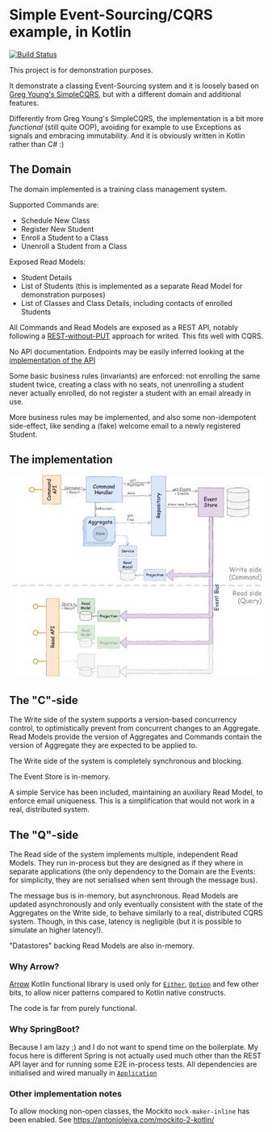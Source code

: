 # Simple Event-Sourcing/CQRS example, in Kotlin

[![Build Status](https://travis-ci.org/nicusX/kotlin-event-sourcing-example.svg?branch=master)](https://travis-ci.org/nicusX/kotlin-event-sourcing-example)

This project is for demonstration purposes.

It demonstrate a classing Event-Sourcing system and it is loosely based on [Greg Young's SimpleCQRS](https://github.com/gregoryyoung/m-r),
but with a different domain and additional features.

Differently from Greg Young's SimpleCQRS, the implementation is a bit more *functional* (still quite OOP),
avoiding for example to use Exceptions as signals and embracing immutability.
And it is obviously written in Kotlin rather than C# :)


## The Domain

The domain implemented is a training class management system.

Supported Commands are:

* Schedule New Class
* Register New Student
* Enroll a Student to a Class
* Unenroll a Student from a Class

Exposed Read Models:

* Student Details
* List of Students (this is implemented as a separate Read Model for demonstration purposes)
* List of Classes and Class Details, including contacts of enrolled Students

All Commands and Read Models are exposed as a REST API, notably following a
[REST-without-PUT](https://www.thoughtworks.com/insights/blog/rest-api-design-resource-modeling) approach for writed.
This fits well with CQRS.

No API documentation. Endpoints may be easily inferred looking at the [implementation of the API](src/main/kotlin/eventsourcing/api)

Some basic business rules (invariants) are enforced: not enrolling the same student twice, creating a class with no seats, not unenrolling a student never actually enrolled, do not register a student with an email already in use.

More business rules may be implemented, and also some non-idempotent side-effect, like sending a (fake) welcome email to a 
newly registered Student.

## The implementation

![Architecture of the system](./diagram.png)

## The "C"-side

The Write side of the system supports a version-based concurrency control, to optimistically prevent from concurrent changes to an Aggregate.
Read Models provide the version of Aggregates and Commands contain the version of Aggregate they are expected to be applied to.

The Write side of the system is completely synchronous and blocking.

The Event Store is in-memory.

A simple Service has been included, maintaining an auxiliary Read Model, to enforce email uniqueness. This is a simplification that would not work in a real, distributed system.

## The "Q"-side

The Read side of the system implements multiple, independent Read Models. 
They run in-process but they are designed as if they where in separate applications (the only dependency to the Domain are the Events: for simplicity, they are not serialised when sent through the message bus).

The message bus is in-memory, but asynchronous.
Read Models are updated asynchronously and only eventually consistent with the state of the Aggregates on the Write side, to behave similarly to a real, distributed CQRS system. 
Though, in this case, latency is negligible (but it is possible to simulate an higher latency!).

"Datastores" backing Read Models are also in-memory.

### Why Arrow?

[Arrow](https://arrow-kt.io) Kotlin functional library is used only for 
[`Either`](https://arrow-kt.io/docs/apidocs/arrow-core-data/arrow.core/-either/index.html), 
[`Option`](https://arrow-kt.io/docs/apidocs/arrow-core-data/arrow.core/-option/index.html) and few other bits, to allow
nicer patterns compared to Kotlin native constructs.

The code is far from purely functional.

### Why SpringBoot?

Because I am lazy ;) and I do not want to spend time on the boilerplate. My focus here is different
Spring is not actually used much other than the REST API layer and for running some E2E in-process tests.
All dependencies are initialised and wired manually in [`Application`](src/main/kotlin/eventsourcing/Application.kt)

### Other implementation notes

To allow mocking non-open classes, the Mockito `mock-maker-inline` has been enabled. See https://antonioleiva.com/mockito-2-kotlin/

